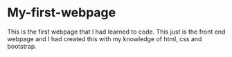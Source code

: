 # My-first-webpage
This is the first webpage that I had learned to code. This just is the front end webpage and I had created this with my knowledge of html, css and bootstrap.
